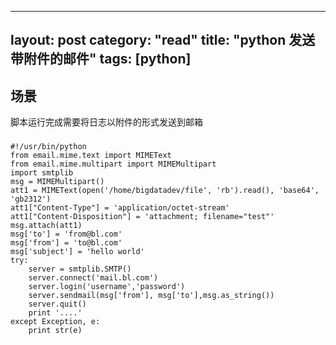 
---
layout: post
category: "read"
title:  "python 发送带附件的邮件"
tags: [python]
---

## 场景
脚本运行完成需要将日志以附件的形式发送到邮箱
###  
```
#!/usr/bin/python
from email.mime.text import MIMEText
from email.mime.multipart import MIMEMultipart
import smtplib
msg = MIMEMultipart()
att1 = MIMEText(open('/home/bigdatadev/file', 'rb').read(), 'base64', 'gb2312')
att1["Content-Type"] = 'application/octet-stream'
att1["Content-Disposition"] = 'attachment; filename="test"'
msg.attach(att1)
msg['to'] = 'from@bl.com'
msg['from'] = 'to@bl.com'
msg['subject'] = 'hello world'
try:
    server = smtplib.SMTP()
    server.connect('mail.bl.com')
    server.login('username','password')
    server.sendmail(msg['from'], msg['to'],msg.as_string())
    server.quit()
    print '....'
except Exception, e:  
    print str(e)
```